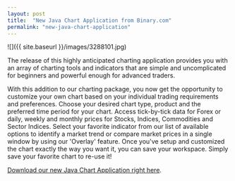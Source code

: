 ```yaml
---
layout: post
title:  "New Java Chart Application from Binary.com"
permalink: "new-java-chart-application"
---
```

![]({{ site.baseurl }}/images/3288101.jpg)

The release of this highly anticipated charting application provides you with an array of charting tools and indicators that are simple and uncomplicated for beginners and powerful enough for advanced traders. 

With this addition to our charting package, you now get the opportunity to customize your own chart based on your individual trading requirements and preferences.  Choose your desired chart type, product and the preferred time period for your chart.  Access tick-by-tick data for Forex or daily, weekly and monthly prices for Stocks, Indices, Commodities and Sector Indices. Select your favorite indicator from our list of available options to identify a market trend or compare market prices in a single window by using our 'Overlay' feature. Once you've setup and customized the chart exactly the way you want it, you can save your workspace. Simply save your favorite chart to re-use it!

[Download our new Java Chart Application right here](https://www.binary.com/c/chart_application.cgi?l=EN&utm_medium=social&source=blog&utm_content=newsletter). 